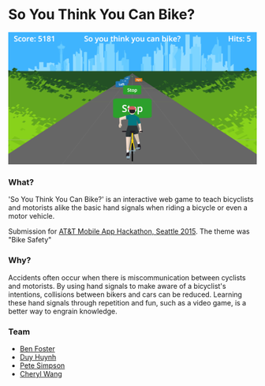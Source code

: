 # So You Think You Can Bike?

![So You Think You Can Bike? example image](https://github.com/DuyH/attbikehackathon/blob/master/example.png)


### What?
'So You Think You Can Bike?' is an interactive web game to teach bicyclists and motorists alike the basic hand signals when riding a bicycle or even a motor vehicle. 

Submission for [AT&T Mobile App Hackathon, Seattle 2015]. The theme was "Bike Safety"

### Why?
Accidents often occur when there is miscommunication between cyclists and motorists. By using hand signals to make aware of a bicyclist's intentions, collisions between bikers and cars can be reduced. Learning these hand signals through repetition and fun, such as a video game, is a better way to engrain knowledge.

### Team
* [Ben Foster]
* [Duy Huynh]
* [Pete Simpson]
* [Cheryl Wang]

[Ben Foster]: <#>
[Duy Huynh]: <https://github.com/DuyH>
[Pete Simpson]: <#>
[Cheryl Wang]: <#>
[AT&T Mobile App Hackathon, Seattle 2015]: <http://www.eventbrite.com/e/att-mobile-app-hackathon-seattle-tickets-17925164650>

